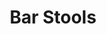 ---
layout: prop
title: Bar Stools
categories: furniture
images: ["assets/furniture/bar-stools/Fifties bar stools.JPG"]
desc: null
---